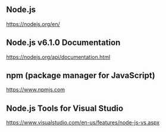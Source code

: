 ## Node.js

https://nodejs.org/en/

## Node.js v6.1.0 Documentation

https://nodejs.org/api/documentation.html

## npm (package manager for JavaScript)

https://www.npmjs.com

## Node.js Tools for Visual Studio

https://www.visualstudio.com/en-us/features/node-js-vs.aspx



